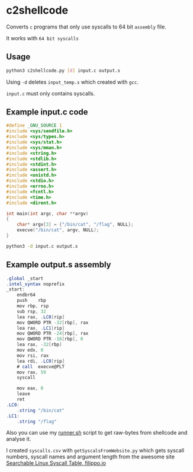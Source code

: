 # c2shellcode

Converts `c` programs that only use syscalls to 64 bit `assembly` file.

It works with `64 bit syscalls`

## Usage

```bash
python3 c2shellcode.py [d] input.c output.s
```

Using `-d` deletes `input_temp.s` which created with `gcc`.

`input.c` must only contains syscalls.

## Example input.c code

```c
#define _GNU_SOURCE 1
#include <sys/sendfile.h>
#include <sys/types.h>
#include <sys/stat.h>
#include <sys/mman.h>
#include <string.h>
#include <stdlib.h>
#include <stdint.h>
#include <assert.h>
#include <unistd.h>
#include <stdio.h>
#include <errno.h>
#include <fcntl.h>
#include <time.h>
#include <dirent.h>

int main(int argc, char **argv)
{
    char* argv[3] = {"/bin/cat", "/flag", NULL};
    execve("/bin/cat", argv, NULL);
}
```

```bash
python3 -d input.c output.s
```

## Example output.s assembly

```as
.global _start
.intel_syntax noprefix
_start:
    endbr64
    push	rbp
    mov	rbp, rsp
    sub	rsp, 32
    lea	rax, .LC0[rip]
    mov	QWORD PTR -32[rbp], rax
    lea	rax, .LC1[rip]
    mov	QWORD PTR -24[rbp], rax
    mov	QWORD PTR -16[rbp], 0
    lea	rax, -32[rbp]
    mov	edx, 0
    mov	rsi, rax
    lea	rdi, .LC0[rip]
    # call	execve@PLT
    mov rax, 59
    syscall

    mov	eax, 0
    leave
    ret
.LC0:
	.string	"/bin/cat"
.LC1:
	.string	"/flag"

```


Also you can use my [runner.sh](https://gist.github.com/ebubekirtrkr/e8cce31ab32e6ec291dc2d9b5412abb6) script to get raw-bytes from shellcode and analyse it.

I created `syscalls.csv` with `getSyscalsFromWebsite.py` which gets syscall numbers, syscall names and argument length from the awesome site [Searchable Linux Syscall Table,  filippo.io](https://filippo.io/linux-syscall-table/)

